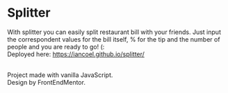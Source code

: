 # Splitter

With splitter you can easily split restaurant bill with your friends. 
Just input the correspondent values for the bill itself, % for the tip and the number of people and you are ready to go! (:
<br>
Deployed here: https://iancoel.github.io/splitter/
<br><br>

Project made with vanilla JavaScript. <br>
Design by FrontEndMentor.

